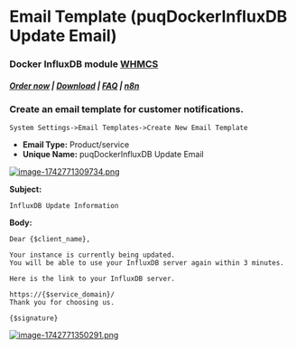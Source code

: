 # Email Template (puqDockerInfluxDB Update Email)

### Docker InfluxDB module **[WHMCS](https://puqcloud.com/link.php?id=77)** 

#####  [Order now](https://puqcloud.com/whmcs-module-docker-influxdb.php) | [Download](https://download.puqcloud.com/WHMCS/servers/PUQ_WHMCS-Docker-InfluxDB/) | [FAQ](https://faq.puqcloud.com/) | [n8n](https://puqcloud.com/link.php?id=117)

### Create an email template for customer notifications.

```
System Settings->Email Templates->Create New Email Template
```

- **Email Type:** Product/service
- **Unique Name:** puqDockerInfluxDB Update Email

[![image-1742771309734.png](https://doc.puq.info/uploads/images/gallery/2025-03/scaled-1680-/image-1742771309734.png)](https://doc.puq.info/uploads/images/gallery/2025-03/image-1742771309734.png)

**Subject:**

```
InfluxDB Update Information
```

**Body:**

```
Dear {$client_name},

Your instance is currently being updated.
You will be able to use your InfluxDB server again within 3 minutes.

Here is the link to your InfluxDB server.

https://{$service_domain}/
Thank you for choosing us.

{$signature}
```

[![image-1742771350291.png](https://doc.puq.info/uploads/images/gallery/2025-03/scaled-1680-/image-1742771350291.png)](https://doc.puq.info/uploads/images/gallery/2025-03/image-1742771350291.png)